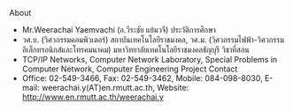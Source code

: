 About
- Mr.Weerachai Yaemvachi (อ.วีระชัย แย้มวจี)
ประวัติการศึกษา
- วศ.บ. (วิศวกรรมคอมพิวเตอร์) สถาบันเทคโนโลยีราชมงคล, วศ.ม. (วิศวกรรมไฟฟ้า-วิศวกรรมอิเล็กทรอนิกส์และโทรคมนาคม) มหาวิทยาลัยเทคโนโลยีราชมงคลธัญบุรี
วิชาที่สอน
- TCP/IP Networks, Computer Network Laboratory, Special Problems in Computer Network, Computer Engineering Project
Contact
- Office: 02-549-3466, Fax: 02-549-3462, Mobile: 084-098-8030, E-mail: weerachai.y(AT)en.rmutt.ac.th, Website: http://www.en.rmutt.ac.th/weerachai.y
